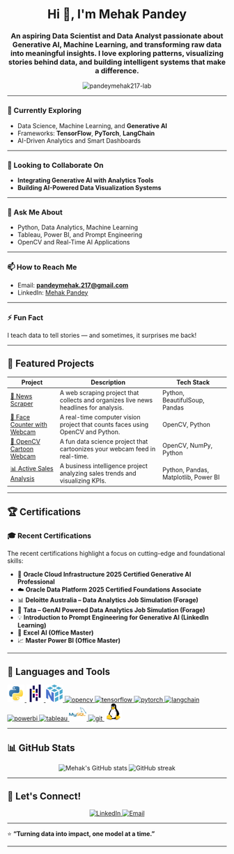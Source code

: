 <h1 align="center">Hi 👋, I'm Mehak Pandey</h1>
<h3 align="center">An aspiring Data Scientist and Data Analyst passionate about Generative AI, Machine Learning, and transforming raw data into meaningful insights. I love exploring patterns, visualizing stories behind data, and building intelligent systems that make a difference.</h3>

<p align="center"> 
  <img src="https://komarev.com/ghpvc/?username=pandeymehak217-lab&label=Profile%20views&color=0e75b6&style=flat" alt="pandeymehak217-lab" /> 
</p>

---

### 🌱 Currently Exploring
- Data Science, Machine Learning, and **Generative AI**  
- Frameworks: **TensorFlow**, **PyTorch**, **LangChain**  
- AI-Driven Analytics and Smart Dashboards  

---

### 👯 Looking to Collaborate On
- **Integrating Generative AI with Analytics Tools**  
- **Building AI-Powered Data Visualization Systems**  

---

### 💬 Ask Me About
- Python, Data Analytics, Machine Learning  
- Tableau, Power BI, and Prompt Engineering  
- OpenCV and Real-Time AI Applications  

---

### 📫 How to Reach Me
- Email: **pandeymehak.217@gmail.com**  
- LinkedIn: [Mehak Pandey](https://linkedin.com/in/mehak-p-70b3b5270)

---

### ⚡ Fun Fact
I teach data to tell stories — and sometimes, it surprises me back!

---

## 🧠 Featured Projects

| Project | Description | Tech Stack |
|----------|--------------|-------------|
| [📰 News Scraper](https://github.com/pandeymehak217-lab/news-scraper) | A web scraping project that collects and organizes live news headlines for analysis. | Python, BeautifulSoup, Pandas |
| [📸 Face Counter with Webcam](https://github.com/pandeymehak217-lab/FaceCounterWebcam) | A real-time computer vision project that counts faces using OpenCV and Python. | OpenCV, Python |
| [🎨 OpenCV Cartoon Webcam](https://github.com/pandeymehak217-lab/cartoon-webcam-project) | A fun data science project that cartoonizes your webcam feed in real-time. | OpenCV, NumPy, Python |
| [📊 Active Sales Analysis](https://github.com/pandeymehak217-lab/active-sales-analysis) | A business intelligence project analyzing sales trends and visualizing KPIs. | Python, Pandas, Matplotlib, Power BI |

---

## 🏆 Certifications

### 🎓 **Recent Certifications**
The recent certifications highlight a focus on cutting-edge and foundational skills:

- 🧠 **Oracle Cloud Infrastructure 2025 Certified Generative AI Professional**  
- ☁️ **Oracle Data Platform 2025 Certified Foundations Associate**  
- 📊 **Deloitte Australia – Data Analytics Job Simulation (Forage)**  
- 🤖 **Tata – GenAI Powered Data Analytics Job Simulation (Forage)**  
- 💡 **Introduction to Prompt Engineering for Generative AI (LinkedIn Learning)**  
- 🧾 **Excel AI (Office Master)**  
- 📈 **Master Power BI (Office Master)**  

---

## 🧰 Languages and Tools

<p align="left"> 
  <a href="https://www.python.org" target="_blank"> <img src="https://raw.githubusercontent.com/devicons/devicon/master/icons/python/python-original.svg" alt="python" width="40" height="40"/> </a> 
  <a href="https://pandas.pydata.org/" target="_blank"> <img src="https://raw.githubusercontent.com/devicons/devicon/master/icons/pandas/pandas-original.svg" alt="pandas" width="40" height="40"/> </a>
  <a href="https://numpy.org/" target="_blank"> <img src="https://raw.githubusercontent.com/devicons/devicon/master/icons/numpy/numpy-original.svg" alt="numpy" width="40" height="40"/> </a>
  <a href="https://opencv.org/" target="_blank"> <img src="https://www.vectorlogo.zone/logos/opencv/opencv-icon.svg" alt="opencv" width="40" height="40"/> </a>
  <a href="https://www.tensorflow.org/" target="_blank"> <img src="https://www.vectorlogo.zone/logos/tensorflow/tensorflow-icon.svg" alt="tensorflow" width="40" height="40"/> </a>
  <a href="https://pytorch.org/" target="_blank"> <img src="https://www.vectorlogo.zone/logos/pytorch/pytorch-icon.svg" alt="pytorch" width="40" height="40"/> </a>
  <a href="https://langchain.com/" target="_blank"> <img src="https://avatars.githubusercontent.com/u/126733545?s=200&v=4" alt="langchain" width="40" height="40"/> </a>
  <a href="https://powerbi.microsoft.com/" target="_blank"> <img src="https://www.vectorlogo.zone/logos/microsoft_powerbi/microsoft_powerbi-icon.svg" alt="powerbi" width="40" height="40"/> </a>
  <a href="https://www.tableau.com/" target="_blank"> <img src="https://cdn.worldvectorlogo.com/logos/tableau-software.svg" alt="tableau" width="40" height="40"/> </a>
  <a href="https://www.mysql.com/" target="_blank"> <img src="https://raw.githubusercontent.com/devicons/devicon/master/icons/mysql/mysql-original-wordmark.svg" alt="mysql" width="40" height="40"/> </a>
  <a href="https://git-scm.com/" target="_blank"> <img src="https://www.vectorlogo.zone/logos/git-scm/git-scm-icon.svg" alt="git" width="40" height="40"/> </a>
  <a href="https://www.linux.org/" target="_blank"> <img src="https://raw.githubusercontent.com/devicons/devicon/master/icons/linux/linux-original.svg" alt="linux" width="40" height="40"/> </a>
</p>

---

## 📊 GitHub Stats

<p align="center">
  <img src="https://github-readme-stats.vercel.app/api?username=pandeymehak217-lab&show_icons=true&theme=tokyonight" alt="Mehak's GitHub stats" height="165"/>
  <img src="https://github-readme-streak-stats.herokuapp.com/?user=pandeymehak217-lab&theme=tokyonight" alt="GitHub streak" height="165"/>
</p>

---

## 💬 Let's Connect!

<p align="center">
  <a href="https://linkedin.com/in/mehak-p-70b3b5270" target="_blank">
    <img src="https://img.shields.io/badge/LinkedIn-Connect-blue?logo=linkedin" alt="LinkedIn"/>
  </a>
  <a href="mailto:pandeymehak.217@gmail.com">
    <img src="https://img.shields.io/badge/Email-Contact%20Me-red?logo=gmail" alt="Email"/>
  </a>
</p>

---

⭐ **“Turning data into impact, one model at a time.”**

---
